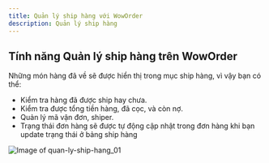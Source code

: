 ```yaml
---
title: Quản lý ship hàng với WowOrder
description: Quản lý ship hàng
---
```


## Tính năng Quản lý ship hàng trên WowOrder
Những món hàng đã về sẽ được hiển thị trong mục ship hàng, vì vậy bạn có thể: 
- Kiểm tra hàng đã được ship hay chưa.
- Kiểm tra được tổng tiền hàng, đã cọc, và còn nợ.
- Quản lý mã vận đơn, shiper.
- Trạng thái đơn hàng sẽ được tự động cập nhật trong đơn hàng khi bạn update trạng thái ở bảng ship hàng

![Image of quan-ly-ship-hang_01](https://woworder.net/img/huong_dan/shiphang_01.PNG)